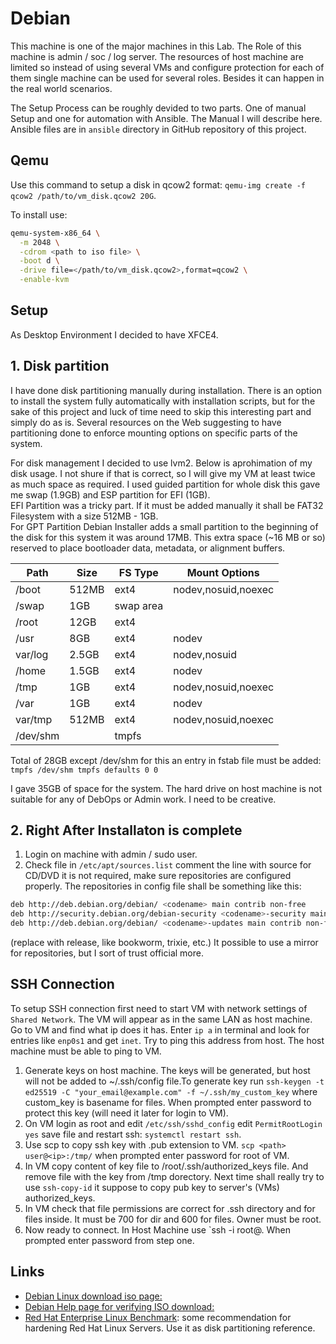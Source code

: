 # Debian

This machine is one of the major machines in this Lab. The Role of this machine is admin / soc / log server. The resources of host machine are limited so instead of using several VMs and configure protection for each of them single machine can be used for several roles. Besides it can happen in the real world scenarios.

The Setup Process can be roughly devided to two parts. One of manual Setup and one for automation with Ansible.
The Manual I will describe here. Ansible files are in `ansible` directory in GitHub repository of this project.
## Qemu

Use this command to setup a disk in qcow2 format:
`qemu-img create -f qcow2 /path/to/vm_disk.qcow2 20G`. 

To install use:

```bash
qemu-system-x86_64 \
  -m 2048 \
  -cdrom <path to iso file> \
  -boot d \
  -drive file=</path/to/vm_disk.qcow2>,format=qcow2 \
  -enable-kvm
```

## Setup

As Desktop Environment  I decided to have XFCE4. 

## 1. Disk partition

I have done disk partitioning manually during installation. There is an option to install the system fully automatically with installation scripts, but for the sake of this project and luck of time need to skip this interesting part and simply do as is. Several resources on the Web suggesting to have partitioning done to enforce mounting options on specific parts of the system. 

For disk management I decided to use lvm2. Below is aprohimation of my disk usage. I not shure if that is correct, so I will give my VM at least twice as much space as required. I used guided partition for whole disk this gave me swap (1.9GB) and ESP partition for EFI (1GB).      
EFI Partition was a tricky part. If it must be added manually it shall be FAT32 Filesystem with a size 512MB - 1GB.         
For GPT Partition Debian Installer adds a small partition  to the beginning of the disk for this system it was around 17MB. This extra space (~16 MB or so) reserved  to place bootloader data, metadata, or alignment buffers.

|     Path     |  Size  |FS Type|Mount Options|
|--------------|--------|-------|-------------|
|/boot|512MB|ext4|nodev,nosuid,noexec|
|/swap|1GB|swap area||
|/root|12GB|ext4||
|/usr|8GB|ext4|nodev|
|var/log|2.5GB|ext4|nodev,nosuid|
|/home|1.5GB|ext4|nodev|
|/tmp|1GB|ext4|nodev,nosuid,noexec|
|/var|1GB|ext4|nodev|
|var/tmp|512MB|ext4|nodev,nosuid,noexec|
|/dev/shm||tmpfs||

Total of 28GB except /dev/shm for this an entry in fstab file must be added:
`tmpfs /dev/shm tmpfs defaults 0 0`

I gave 35GB of space for the system. The hard drive on host machine is not suitable for any of DebOps or Admin work. I need to be creative. 

## 2. Right After Installaton is complete

1. Login on machine with admin / sudo user.
2. Check file in `/etc/apt/sources.list` comment the line with source for CD/DVD it is not required, make sure repositories are configured properly. The repositories in config file shall be something like this:

```bash
deb http://deb.debian.org/debian/ <codename> main contrib non-free
deb http://security.debian.org/debian-security <codename>-security main contrib non-free
deb http://deb.debian.org/debian/ <codename>-updates main contrib non-free
```
(replace <codename> with release, like bookworm, trixie, etc.) It possible to use a mirror for repositories, but I sort of trust official more.

## SSH Connection

To setup SSH connection first need to start VM with network settings of `Shared Network`. The VM will appear as in the same LAN as host machine.  Go to VM and find what ip does it has. Enter `ip a` in terminal and look for entries like `enp0s1` and get `inet`. Try to ping this address from host. The host machine must be able to ping to VM.

1. Generate keys on host machine. The keys will be generated, but host will not be added to ~/.ssh/config file.To generate key run `ssh-keygen -t ed25519 -C "your_email@example.com" -f ~/.ssh/my_custom_key` where custom\_key is basename for files. When prompted enter password to protect this key (will need it later for login to VM).
2. On VM login as root and edit `/etc/ssh/sshd_config` edit `PermitRootLogin yes` save file and restart ssh:
`systemctl restart ssh`.
3. Use scp to copy ssh key with .pub extension to VM. `scp <path> user@<ip>:/tmp/` when prompted enter password for root of VM.
4. In VM copy content of key file to /root/.ssh/authorized\_keys file. And remove file with the key from /tmp dorectory. Next time shall really try to use `ssh-copy-id` it suppose to copy pub key to server's (VMs) authorized\_keys.
5. In VM check that file permissions are correct for .ssh directory and for files inside. It must be 700 for dir and 600 for files. Owner must be root.
6. Now ready to connect. In Host Machine use `ssh -i <path to private key file> root@<ip>. When prompted enter password from step one.



## Links

- [Debian Linux download iso page:](https://cdimage.debian.org/debian-cd/current/arm64/iso-cd/)
- [Debian Help page for verifying ISO download:](https://www.debian.org/CD/verify)     
- [Red Hat Enterprise Linux Benchmark](https://www.ibm.com/docs/en/powersc-standard/2.2.0?topic=scac-cis-red-hat-enterprise-linux-9-benchmark-v20): some recommendation for hardening Red Hat Linux Servers. Use it as disk partitioning reference.
